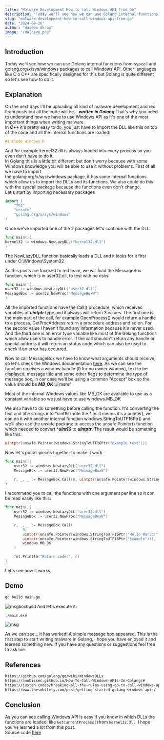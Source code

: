 ```yaml
---
title: "Malware Development How to call Windows API from Go"
description: "Today we'll see how we can use Golang internal functions from syscall and golang.org/x/sys/windows packages to call Windows API."
slug: "malware-development-how-to-call-windows-api-from-go"
date: "2024-09-26"
author: "Waseem Akram"
image: "/maldev0.png"
---
```


## Introduction

Today we'll see how we can use Golang internal functions from syscall and golang.org/x/sys/windows packages to call Windows API. Other languages like C o C++ are specifically designed for this but Golang is quite different so let's see how to do it.

## Explanation

On the next days I'll be uploading all kind of malware development and red team posts but all the code will be... _**written in Golang**_ That's why you need to understand how we have to use Windows API as it's one of the most important things when writing malware.<br>
In _**C++**_ it's pretty easy to do, you just have to import the DLL like this on top of the code and all the internal functions are loaded:

```c
#include windows.h
```

And for example kernel32.dll is always loaded into every process so you even don't have to do it. <br>
In Golang this is a little bit different but don't worry because with some Windows knowledge you will be able to use it without problems. First of all we have to import <br>
the golang.org/x/sys/windows package, it has some internal functions which allow us to import the DLLs and its functions. We also could do this with the syscall package because the functions even don't change.<br>
Let's start by importing necessary packages

```go
import (
    "fmt"
    "unsafe"
    "golang.org/x/sys/windows"
)
```

Once we've imported one of the 2 packages let's continue with the DLL:

```go
func main(){
kernel32 := windows.NewLazyDLL("kernel32.dll")
}
```

The NewLazyDLL function basically loads a DLL and it looks for it first under C:\Windows\System32

As this posts are focused to red team, we will load the MessageBox function, which is in user32.dll, to test with no risks:

```go
func main(){
user32 := windows.NewLazyDLL("user32.dll")
MessageBox := user32.NewProc("MessageBoxW")
}
```

All the imported functions have the Call() procedure, which receives variables of _**uintptr**_ type and it always will return 3 values. The first one is the main part of the call, for example OpenProcess() would return a handle to a process, GetProcAddress return a procedure address and so on. For the second value I haven't found any information because it's never used. And the third one is an error type variable like most of the Golang functions which allow users to handle error. If the call shouldn't return any handle or special address it will return an status code which can also be used to check if an error has occurred.

Now to call MessageBox we have to know what arguments should receive, so let's check the Windows documentation [here](https://learn.microsoft.com/en-us/windows/win32/api/winuser/nf-winuser-messagebox). As we can see the function receives a window handle (0 for no owner window), text to be displayed, message title and some other flags to determine the type of message box, in our case we'll be using a common "Accept" box so the value should be _**MB_OK**_ ![msref](/msref.png)

Most of the internal Windows values like MB_OK are available to use as a constant variable so we just have to use windows.MB_OK

We also have to do something before calling the function. It's converting the text and title strings into *uint16 (note the * as it means it's a pointer), we can do it with another internal function windows.StringToUTF16Ptr() and we'll also use the unsafe package to access the unsafe.Pointer() function which needed to convert _***uint16**_ to _**uintptr**_. The result would be something like this:

```go
uintptr(unsafe.Pointer(windows.StringToUTF16Ptr("example text")))
```

Now let's put all pieces together to make it work

```go
func main(){
    user32 := windows.NewLazyDLL("user32.dll")
    MessageBox := user32.NewProc("MessageBoxW")

    r, _, _ := MessageBox.Call(0, uintptr(unsafe.Pointer(windows.StringToUTF16Ptr("Hello World!"))), uintptr(unsafe.Pointer(windows.StringToUTF16Ptr("Example"))), windows.MB_OK)
}
```

I recommend you to call the functions with one argument per line so it can be read easily like this:

```go
func main(){
    user32 := windows.NewLazyDLL("user32.dll")
    MessageBox := user32.NewProc("MessageBoxW")

    r, _, _ := MessageBox.Call(
        0,
        uintptr(unsafe.Pointer(windows.StringToUTF16Ptr("Hello World!"))),
        uintptr(unsafe.Pointer(windows.StringToUTF16Ptr("Example"))),
        windows.MB_OK,
    )

    fmt.Println("Return code:", r)
}
```

Let's see how it works.

## Demo

```bash
go build main.go
```

![msgboxbuild](/img/posts/malware-dev/msgboxbuild.png) And let's execute it:

```bash
./main.exe
```

![msg](/img/posts/malware-dev/msg.png)

As we can see... it has worked! A simple message box appeared. This is the first step to start writing malware in Golang, I hope you have enjoyed it and learned something new. If you have any questions or suggestions feel free to ask me.

## References

```bash
https://github.com/golang/go/wiki/WindowsDLLs
https://anubissec.github.io/How-To-Call-Windows-APIs-In-Golang/#
https://justen.codes/breaking-all-the-rules-using-go-to-call-windows-api-2cbfd8c79724?gi=1337f3df6dc9
https://www.thesubtlety.com/post/getting-started-golang-windows-apis/
```

## Conclusion

As you can see calling Windows API is easy if you know in which DLLs the functions are loaded, like `GetCurrentProcess()`from `kernel32.dll`. I hope you've learned a lot from this post. <br>
Source code [here](https://hackerwasii.com)
